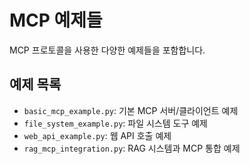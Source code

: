 # MCP 예제들

MCP 프로토콜을 사용한 다양한 예제들을 포함합니다.

## 예제 목록
- `basic_mcp_example.py`: 기본 MCP 서버/클라이언트 예제
- `file_system_example.py`: 파일 시스템 도구 예제
- `web_api_example.py`: 웹 API 호출 예제
- `rag_mcp_integration.py`: RAG 시스템과 MCP 통합 예제